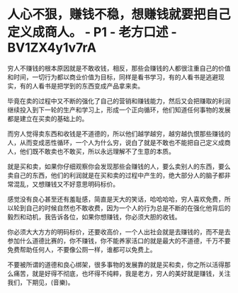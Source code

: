 # 人心不狠，赚钱不稳，想赚钱就要把自己定义成商人。 - P1 - 老方口述 - BV1ZX4y1v7rA

穷人不赚钱的根本原因就是不敢收钱，相反，那些会赚钱的人都很注重自己的价值和时间，一切行为都以商业价值为目标，同样是看书学习，有的人看书是逃避现实，有的人看书是把学到的东西变成产品拿来卖。

毕竟在卖的过程中又不断的强化了自己的营销和赚钱能力，然后又会把赚取的利润继续投入到下一轮的生产和学习上，形成一个正向循环，他们知道任何事物的发展都是建立在买卖的基础上的。

而穷人觉得卖东西和收钱是不道德的，所以他们越学越穷，越穷越仇恨那些赚钱的人，从而变成恶性循环，一个人为什么穷，说白了就是不敢也不能把自己定义成商人，他们既不敢卖也不敢买，所以永远理解不了生意的本质。

就是买和卖，如果你仔细观察你会发现那些会赚钱的人，要么卖别人的东西，要么卖自己的东西，他们的利润就是在买和卖的过程中产生的，绝大部分人的脑子都非常混乱，又想赚钱又不好意思明码标价。

感觉没有良心甚至还有羞耻感，简直是天大的笑话，哈哈哈哈，穷人喜欢免费，所以轮到自己的时候自然也不敢收费，因为一个人的行为总是不断的在强化他背后的毅烈和动机，我告诉各位，如果你想赚钱，你必须大胆的收钱。

你必须大大方方的明码标价，还要收高价，一个人出社会就是去赚钱的，而不是去参加什么道德比赛的，你不赚钱，你不能养家活口的就是最大的不道德，千万不要免费帮助任何人，不要像公厕一样，谁都可以免费上。

不要被所谓的道德和良心绑架，很多事物的发展靠的就是买和卖，你之所以活得那么痛苦，就是好得不彻底，也坏得不纯粹，我是老方，穷人的美好就是赚钱，关注我们，下期见，(音樂)。

